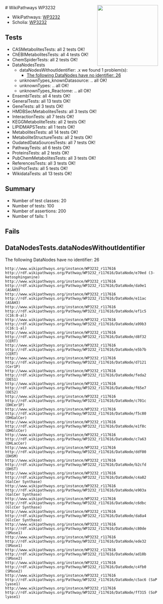 <img style="float: right; width: 200px" src="https://upload.wikimedia.org/wikipedia/commons/thumb/8/83/Wplogo_with_text_500.png/640px-Wplogo_with_text_500.png" />
# WikiPathways WP3232

* WikiPathways: [WP3232](https://new.wikipathways.org/pathways/WP3232)
* Scholia: [WP3232](https://scholia.toolforge.org/wikipathways/WP3232)
## Tests
* CASMetabolitesTests: all 2 tests OK!
* ChEBIMetabolitesTests: all 4 tests OK!
* ChemSpiderTests: all 2 tests OK!
* DataNodesTests
    * dataNodesWithoutIdentifier: .x we found 1 problem(s):
        * [The following DataNodes have no identifier: 26](#8792c4b5)
    * unknownTypes_knownDatasource: .. all OK!
    * unknownTypes: .. all OK!
    * unknownTypes_Reactome: .. all OK!
* EnsemblTests: all 4 tests OK!
* GeneralTests: all 13 tests OK!
* GeneTests: all 3 tests OK!
* HMDBSecMetabolitesTests: all 3 tests OK!
* InteractionTests: all 7 tests OK!
* KEGGMetaboliteTests: all 2 tests OK!
* LIPIDMAPSTests: all 1 tests OK!
* MetabolitesTests: all 14 tests OK!
* MetaboliteStructureTests: all 2 tests OK!
* OudatedDataSourcesTests: all 7 tests OK!
* PathwayTests: all 6 tests OK!
* ProteinsTests: all 2 tests OK!
* PubChemMetabolitesTests: all 3 tests OK!
* ReferencesTests: all 3 tests OK!
* UniProtTests: all 5 tests OK!
* WikidataTests: all 13 tests OK!


## Summary

* Number of test classes: 20
* Number of tests: 100
* Number of assertions: 200
* Number of fails: 1

## Fails

<a name="8792c4b5" />

## DataNodesTests.dataNodesWithoutIdentifier

The following DataNodes have no identifier: 26
```
http://www.wikipathways.org/instance/WP3232_r117616 http://rdf.wikipathways.org/Pathway/WP3232_r117616/DataNode/e70ed (3-ketosphinganine)
http://www.wikipathways.org/instance/WP3232_r117616 http://rdf.wikipathways.org/Pathway/WP3232_r117616/DataNode/da9e1 (ASAH3)
http://www.wikipathways.org/instance/WP3232_r117616 http://rdf.wikipathways.org/Pathway/WP3232_r117616/DataNode/e11ac (ASAH3)
http://www.wikipathways.org/instance/WP3232_r117616 http://rdf.wikipathways.org/Pathway/WP3232_r117616/DataNode/ef1c5 (C16:0-al)
http://www.wikipathways.org/instance/WP3232_r117616 http://rdf.wikipathways.org/Pathway/WP3232_r117616/DataNode/a99b3 (C16:1-al)
http://www.wikipathways.org/instance/WP3232_r117616 http://rdf.wikipathways.org/Pathway/WP3232_r117616/DataNode/d8f32 (CERT)
http://www.wikipathways.org/instance/WP3232_r117616 http://rdf.wikipathways.org/Pathway/WP3232_r117616/DataNode/e5b7b (CERT)
http://www.wikipathways.org/instance/WP3232_r117616 http://rdf.wikipathways.org/Pathway/WP3232_r117616/DataNode/d7121 (Cer1P)
http://www.wikipathways.org/instance/WP3232_r117616 http://rdf.wikipathways.org/Pathway/WP3232_r117616/DataNode/feda2 (DES1)
http://www.wikipathways.org/instance/WP3232_r117616 http://rdf.wikipathways.org/Pathway/WP3232_r117616/DataNode/f65e7 (DES2)
http://www.wikipathways.org/instance/WP3232_r117616 http://rdf.wikipathways.org/Pathway/WP3232_r117616/DataNode/c701c (DHCer1P)
http://www.wikipathways.org/instance/WP3232_r117616 http://rdf.wikipathways.org/Pathway/WP3232_r117616/DataNode/f5c80 (DHGalCer)
http://www.wikipathways.org/instance/WP3232_r117616 http://rdf.wikipathways.org/Pathway/WP3232_r117616/DataNode/e1f8c (DHGlcCer)
http://www.wikipathways.org/instance/WP3232_r117616 http://rdf.wikipathways.org/Pathway/WP3232_r117616/DataNode/c7a63 (DHLacCer)
http://www.wikipathways.org/instance/WP3232_r117616 http://rdf.wikipathways.org/Pathway/WP3232_r117616/DataNode/ddf00 (DHSM)
http://www.wikipathways.org/instance/WP3232_r117616 http://rdf.wikipathways.org/Pathway/WP3232_r117616/DataNode/b2cfd (DHST)
http://www.wikipathways.org/instance/WP3232_r117616 http://rdf.wikipathways.org/Pathway/WP3232_r117616/DataNode/c4a82 (GalCer Synthase)
http://www.wikipathways.org/instance/WP3232_r117616 http://rdf.wikipathways.org/Pathway/WP3232_r117616/DataNode/e903a (GalCer Synthase)
http://www.wikipathways.org/instance/WP3232_r117616 http://rdf.wikipathways.org/Pathway/WP3232_r117616/DataNode/c6dbc (GlcCer Synthase)
http://www.wikipathways.org/instance/WP3232_r117616 http://rdf.wikipathways.org/Pathway/WP3232_r117616/DataNode/da8a4 (GlcCer Synthase)
http://www.wikipathways.org/instance/WP3232_r117616 http://rdf.wikipathways.org/Pathway/WP3232_r117616/DataNode/c80de (SMase1)
http://www.wikipathways.org/instance/WP3232_r117616 http://rdf.wikipathways.org/Pathway/WP3232_r117616/DataNode/ede32 (SMase1)
http://www.wikipathways.org/instance/WP3232_r117616 http://rdf.wikipathways.org/Pathway/WP3232_r117616/DataNode/ad10b (SMase2)
http://www.wikipathways.org/instance/WP3232_r117616 http://rdf.wikipathways.org/Pathway/WP3232_r117616/DataNode/c4fb0 (SMase2)
http://www.wikipathways.org/instance/WP3232_r117616 http://rdf.wikipathways.org/Pathway/WP3232_r117616/DataNode/c5ac6 (SaP lyase1)
http://www.wikipathways.org/instance/WP3232_r117616 http://rdf.wikipathways.org/Pathway/WP3232_r117616/DataNode/ff315 (SoP lyase1)
```

